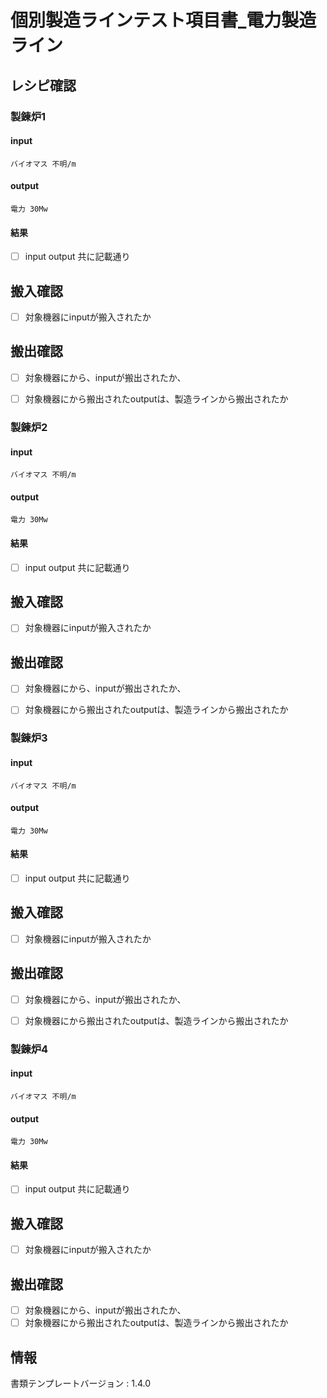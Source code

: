 # 個別製造ラインテスト項目書_電力製造ライン

## レシピ確認

### 製錬炉1
#### input
    バイオマス 不明/m
#### output
    電力 30Mw
#### 結果
- [ ] input output 共に記載通り

## 搬入確認
- [ ] 対象機器にinputが搬入されたか

## 搬出確認
- [ ] 対象機器にから、inputが搬出されたか、
- [ ] 対象機器にから搬出されたoutputは、製造ラインから搬出されたか


### 製錬炉2
#### input
    バイオマス 不明/m
#### output
    電力 30Mw
#### 結果
- [ ] input output 共に記載通り

## 搬入確認
- [ ] 対象機器にinputが搬入されたか

## 搬出確認
- [ ] 対象機器にから、inputが搬出されたか、
- [ ] 対象機器にから搬出されたoutputは、製造ラインから搬出されたか


### 製錬炉3
#### input
    バイオマス 不明/m
#### output
    電力 30Mw
#### 結果
- [ ] input output 共に記載通り

## 搬入確認
- [ ] 対象機器にinputが搬入されたか

## 搬出確認
- [ ] 対象機器にから、inputが搬出されたか、
- [ ] 対象機器にから搬出されたoutputは、製造ラインから搬出されたか


### 製錬炉4
#### input
    バイオマス 不明/m
#### output
    電力 30Mw
#### 結果
- [ ] input output 共に記載通り

## 搬入確認
- [ ] 対象機器にinputが搬入されたか

## 搬出確認
- [ ] 対象機器にから、inputが搬出されたか、
- [ ] 対象機器にから搬出されたoutputは、製造ラインから搬出されたか

## 情報
書類テンプレートバージョン : 1.4.0
